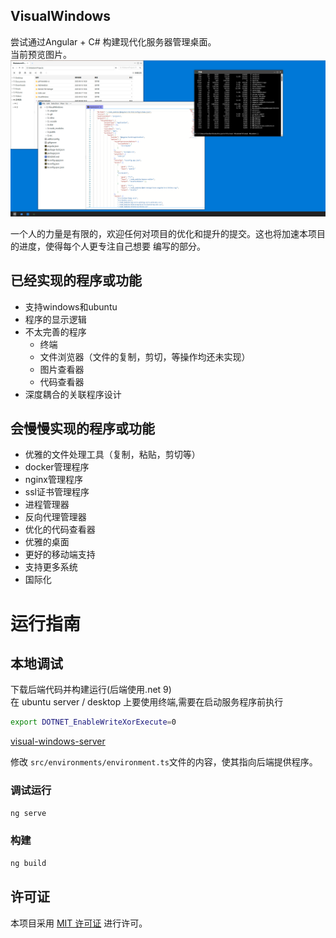 ## VisualWindows
尝试通过Angular + C# 构建现代化服务器管理桌面。  
当前预览图片。
![](preview.png)

一个人的力量是有限的，欢迎任何对项目的优化和提升的提交。这也将加速本项目的进度，使得每个人更专注自己想要
编写的部分。

## 已经实现的程序或功能
- 支持windows和ubuntu
- 程序的显示逻辑
- 不太完善的程序
  - 终端
  - 文件浏览器（文件的复制，剪切，等操作均还未实现）
  - 图片查看器
  - 代码查看器
- 深度耦合的关联程序设计


## 会慢慢实现的程序或功能
- 优雅的文件处理工具（复制，粘贴，剪切等）
- docker管理程序
- nginx管理程序
- ssl证书管理程序
- 进程管理器
- 反向代理管理器
- 优化的代码查看器
- 优雅的桌面
- 更好的移动端支持
- 支持更多系统
- 国际化

# 运行指南
## 本地调试


下载后端代码并构建运行(后端使用.net 9)  
在 ubuntu server / desktop 上要使用终端,需要在启动服务程序前执行
```bash
export DOTNET_EnableWriteXorExecute=0
```
[visual-windows-server](https://github.com/nanaminato/visual-windows-server)

修改 `src/environments/environment.ts`文件的内容，使其指向后端提供程序。
### 调试运行
```bash
ng serve
```


### 构建

```bash
ng build
```
## 许可证

本项目采用 [MIT 许可证](LICENSE) 进行许可。
